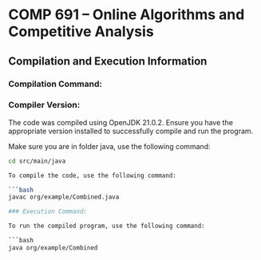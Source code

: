 # COMP 691 – Online Algorithms and Competitive Analysis

## Compilation and Execution Information

### Compilation Command:

### Compiler Version:

The code was compiled using OpenJDK 21.0.2. Ensure you have the appropriate version installed to successfully compile and run the program.

Make sure you are in folder java, use the following command:

```bash
cd src/main/java

To compile the code, use the following command:

```bash
javac org/example/Combined.java

### Execution Command:

To run the compiled program, use the following command:

```bash
java org/example/Combined


